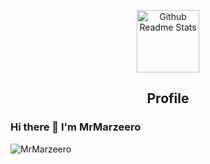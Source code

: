 <p align="center">
 <img width="100px" src="https://res.cloudinary.com/anuraghazra/image/upload/v1594908242/logo_ccswme.svg" align="center" alt="Github Readme Stats" />
 <h2 align="center">Profile</h2>
</p>

### Hi there 👋 I'm MrMarzeero
<img src="https://komarev.com/ghpvc/?username=MrMarzeero" alt="MrMarzeero" />
